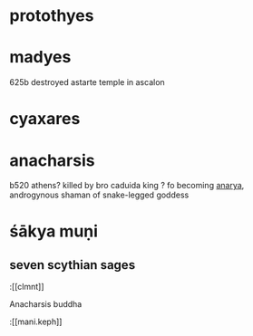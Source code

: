 
# protothyes

# madyes
625b destroyed astarte temple in ascalon

# cyaxares

# anacharsis
b520 athens? killed by bro caduida king ? fo becoming [anarya](Androgyny.md#anarya), androgynous shaman of snake-legged goddess

# śākya muṇi
## seven scythian sages

:[[clmnt]]

Anacharsis buddha

:[[mani.keph]]